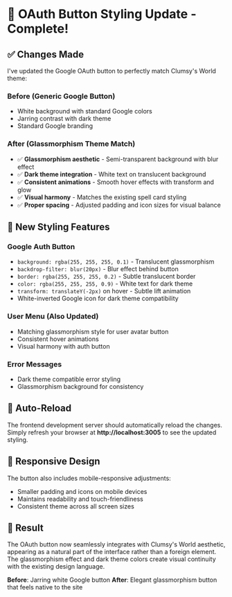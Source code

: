 # 🎨 OAuth Button Styling Update - Complete!

## ✅ **Changes Made**

I've updated the Google OAuth button to perfectly match Clumsy's World theme:

### **Before (Generic Google Button)**
- White background with standard Google colors
- Jarring contrast with dark theme
- Standard Google branding

### **After (Glassmorphism Theme Match)**
- ✅ **Glassmorphism aesthetic** - Semi-transparent background with blur effect
- ✅ **Dark theme integration** - White text on translucent background
- ✅ **Consistent animations** - Smooth hover effects with transform and glow
- ✅ **Visual harmony** - Matches the existing spell card styling
- ✅ **Proper spacing** - Adjusted padding and icon sizes for visual balance

## 🎨 **New Styling Features**

### **Google Auth Button**
- `background: rgba(255, 255, 255, 0.1)` - Translucent glassmorphism
- `backdrop-filter: blur(20px)` - Blur effect behind button
- `border: rgba(255, 255, 255, 0.2)` - Subtle translucent border
- `color: rgba(255, 255, 255, 0.9)` - White text for dark theme
- `transform: translateY(-2px)` on hover - Subtle lift animation
- White-inverted Google icon for dark theme compatibility

### **User Menu (Also Updated)**
- Matching glassmorphism style for user avatar button
- Consistent hover animations
- Visual harmony with auth button

### **Error Messages**
- Dark theme compatible error styling
- Glassmorphism background for consistency

## 🔄 **Auto-Reload**

The frontend development server should automatically reload the changes. Simply refresh your browser at **http://localhost:3005** to see the updated styling.

## 📱 **Responsive Design**

The button also includes mobile-responsive adjustments:
- Smaller padding and icons on mobile devices
- Maintains readability and touch-friendliness
- Consistent theme across all screen sizes

## 🎯 **Result**

The OAuth button now seamlessly integrates with Clumsy's World aesthetic, appearing as a natural part of the interface rather than a foreign element. The glassmorphism effect and dark theme colors create visual continuity with the existing design language.

**Before**: Jarring white Google button
**After**: Elegant glassmorphism button that feels native to the site